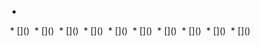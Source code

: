 * []()
<img src="">
* []()
<img src="">
* []()
<img src="">
* []()
<img src="">
* []()
<img src="">
* []()
<img src="">
* []()
<img src="">
* []()
<img src="">
* []()
<img src="">
* []()
<img src="">
* []()
<img src="">
